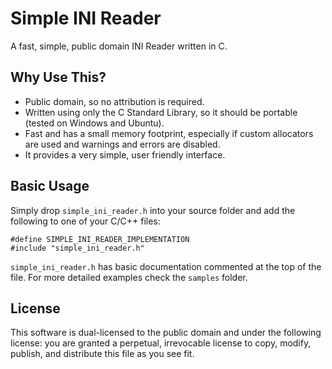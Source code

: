 # Simple INI Reader
A fast, simple, public domain INI Reader written in C.

## Why Use This?
* Public domain, so no attribution is required.
* Written using only the C Standard Library, so it should be portable (tested on Windows and Ubuntu).
* Fast and has a small memory footprint, especially if custom allocators are used and warnings and errors are disabled.
* It provides a very simple, user friendly interface.

## Basic Usage
Simply drop `simple_ini_reader.h` into your source folder and add the following to one of your C/C++ files:
```
#define SIMPLE_INI_READER_IMPLEMENTATION
#include "simple_ini_reader.h"
```
`simple_ini_reader.h` has basic documentation commented at the top of the file. For more detailed examples check the `samples` folder.

## License
This software is dual-licensed to the public domain and under the following
license: you are granted a perpetual, irrevocable license to copy, modify,
publish, and distribute this file as you see fit.

